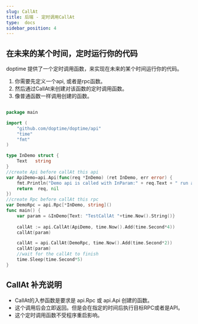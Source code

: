 ```yaml
---
slug: CallAt
title: 后端 - 定时调用CallAt
type:  docs
sidebar_position: 4
---
```



## 在未来的某个时间，定时运行你的代码
doptime 提供了一个定时调用函数，来实现在未来的某个时间运行你的代码。  
1. 你需要先定义一个api, 或者是rpc函数。  
2. 然后通过CallAt来创建对该函数的定时调用函数。  
3. 像普通函数一样调用创建的函数。
```go   title="main.go"

package main

import (
	"github.com/doptime/doptime/api"
	"time"
	"fmt"
)

type InDemo struct {
	Text   string 
}
//create Api before callAt this api
var ApiDemo=api.Api(func(req *InDemo) (ret InDemo, err error) {
	fmt.Println("Demo api is called with InParam:" + req.Text + " run at " + time.Now().String())
    return  req, nil
})
//create Rpc before callAt this rpc
var DemoRpc = api.Rpc[*InDemo, string]()
func main() {
	var param = &InDemo{Text: "TestCallAt "+time.Now().String()}	
	
	callAt := api.CallAt(ApiDemo, time.Now().Add(time.Second*4))
	callAt(param)

	callAt = api.CallAt(DemoRpc, time.Now().Add(time.Second*2))
	callAt(param)
	//wait for the callAt to finish
	time.Sleep(time.Second*5)
}
```


## CallAt 补充说明
- CallAt的入参函数是要求是 api.Rpc 或 api.Api 创建的函数。 
- 这个调用后会立即返回。但是会在指定的时间后执行目标RPC或者是API。  
- 这个定时调用函数不受程序重启影响。    
    
